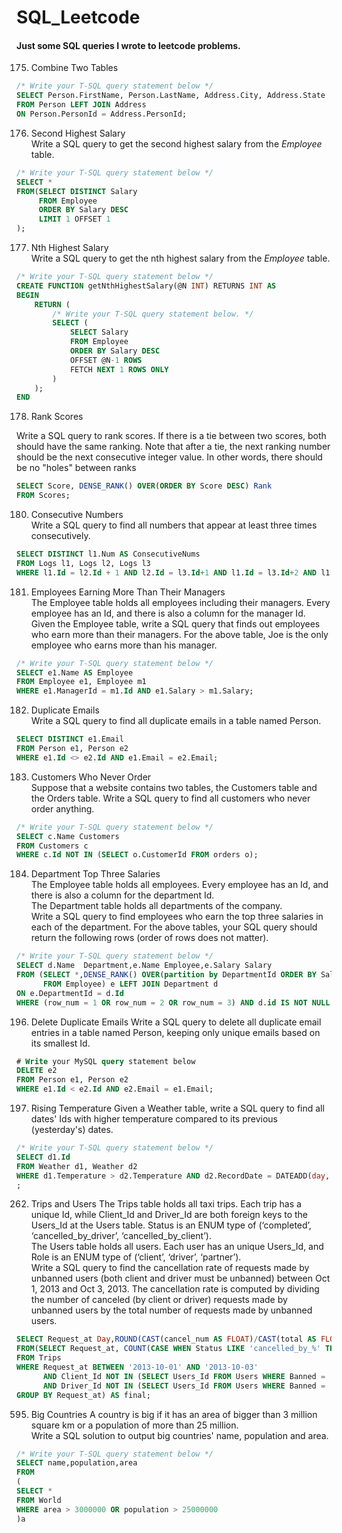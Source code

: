 # SQL_Leetcode
#### Just some SQL queries I wrote to leetcode problems.

175. Combine Two Tables
```sql
/* Write your T-SQL query statement below */
SELECT Person.FirstName, Person.LastName, Address.City, Address.State
FROM Person LEFT JOIN Address 
ON Person.PersonId = Address.PersonId;
```

176. Second Highest Salary  
Write a SQL query to get the second highest salary from the *Employee* table.
```sql
/* Write your T-SQL query statement below */
SELECT *
FROM(SELECT DISTINCT Salary
     FROM Employee 
     ORDER BY Salary DESC
     LIMIT 1 OFFSET 1
);
```

177. Nth Highest Salary  
Write a SQL query to get the nth highest salary from the *Employee* table.
```sql
/* Write your T-SQL query statement below */
CREATE FUNCTION getNthHighestSalary(@N INT) RETURNS INT AS
BEGIN
    RETURN (
        /* Write your T-SQL query statement below. */
        SELECT (
            SELECT Salary 
            FROM Employee
            ORDER BY Salary DESC
            OFFSET @N-1 ROWS
            FETCH NEXT 1 ROWS ONLY
        )
    );
END
```

178. Rank Scores  

Write a SQL query to rank scores. If there is a tie between two scores, both should have the same ranking. Note that after a tie, the next ranking number should be the next consecutive integer value. In other words, there should be no "holes" between ranks
```sql
SELECT Score, DENSE_RANK() OVER(ORDER BY Score DESC) Rank
FROM Scores;
```

180. Consecutive Numbers  
Write a SQL query to find all numbers that appear at least three times consecutively.
```sql
SELECT DISTINCT l1.Num AS ConsecutiveNums
FROM Logs l1, Logs l2, Logs l3
WHERE l1.Id = l2.Id + 1 AND l2.Id = l3.Id+1 AND l1.Id = l3.Id+2 AND l1.Num = l2.Num AND l1.Num = l3.Num AND l2.Num = l3.Num;
```

181. Employees Earning More Than Their Managers  
The Employee table holds all employees including their managers. Every employee has an Id, and there is also a column for the manager Id.
Given the Employee table, write a SQL query that finds out employees who earn more than their managers. For the above table, Joe is the only employee who earns more than his manager.
```sql
/* Write your T-SQL query statement below */
SELECT e1.Name AS Employee
FROM Employee e1, Employee m1
WHERE e1.ManagerId = m1.Id AND e1.Salary > m1.Salary;
```

182. Duplicate Emails  
Write a SQL query to find all duplicate emails in a table named Person.
```sql
SELECT DISTINCT e1.Email
FROM Person e1, Person e2
WHERE e1.Id <> e2.Id AND e1.Email = e2.Email;
```

183. Customers Who Never Order  
Suppose that a website contains two tables, the Customers table and the Orders table. Write a SQL query to find all customers who never order anything.
```sql
/* Write your T-SQL query statement below */
SELECT c.Name Customers
FROM Customers c
WHERE c.Id NOT IN (SELECT o.CustomerId FROM orders o);
```

184. Department Top Three Salaries  
The Employee table holds all employees. Every employee has an Id, and there is also a column for the department Id.  
The Department table holds all departments of the company.  
Write a SQL query to find employees who earn the top three salaries in each of the department. For the above tables, your SQL query should return the following rows (order of rows does not matter).  
```sql
/* Write your T-SQL query statement below */
SELECT d.Name  Department,e.Name Employee,e.Salary Salary
FROM (SELECT *,DENSE_RANK() OVER(partition by DepartmentId ORDER BY Salary DESC) row_num
      FROM Employee) e LEFT JOIN Department d
ON e.DepartmentId = d.Id
WHERE (row_num = 1 OR row_num = 2 OR row_num = 3) AND d.id IS NOT NULL;
```
196. Delete Duplicate Emails
Write a SQL query to delete all duplicate email entries in a table named Person, keeping only unique emails based on its smallest Id.
```sql
# Write your MySQL query statement below
DELETE e2
FROM Person e1, Person e2
WHERE e1.Id < e2.Id AND e2.Email = e1.Email;
```

197. Rising Temperature
Given a Weather table, write a SQL query to find all dates' Ids with higher temperature compared to its previous (yesterday's) dates.  
```sql
/* Write your T-SQL query statement below */
SELECT d1.Id
FROM Weather d1, Weather d2
WHERE d1.Temperature > d2.Temperature AND d2.RecordDate = DATEADD(day, -1, d1.RecordDate)
;
```
262. Trips and Users
The Trips table holds all taxi trips. Each trip has a unique Id, while Client_Id and Driver_Id are both foreign keys to the Users_Id at the Users table. Status is an ENUM type of (‘completed’, ‘cancelled_by_driver’, ‘cancelled_by_client’).  
The Users table holds all users. Each user has an unique Users_Id, and Role is an ENUM type of (‘client’, ‘driver’, ‘partner’).  
Write a SQL query to find the cancellation rate of requests made by unbanned users (both client and driver must be unbanned) between Oct 1, 2013 and Oct 3, 2013. The cancellation rate is computed by dividing the number of canceled (by client or driver) requests made by unbanned users by the total number of requests made by unbanned users.  
```sql
SELECT Request_at Day,ROUND(CAST(cancel_num AS FLOAT)/CAST(total AS FLOAT),2) "Cancellation Rate"
FROM(SELECT Request_at, COUNT(CASE WHEN Status LIKE 'cancelled_by_%' THEN 1 END) AS cancel_num, COUNT(*) total
FROM Trips
WHERE Request_at BETWEEN '2013-10-01' AND '2013-10-03' 
      AND Client_Id NOT IN (SELECT Users_Id FROM Users WHERE Banned = 'Yes')
      AND Driver_Id NOT IN (SELECT Users_Id FROM Users WHERE Banned = 'Yes')
GROUP BY Request_at) AS final;
```
595. Big Countries
A country is big if it has an area of bigger than 3 million square km or a population of more than 25 million.  
Write a SQL solution to output big countries' name, population and area.
```sql
/* Write your T-SQL query statement below */
SELECT name,population,area
FROM
(
SELECT *
FROM World
WHERE area > 3000000 OR population > 25000000
)a
```


